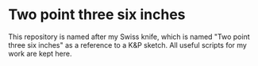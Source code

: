 # Two point three six inches 

This repository is named after my Swiss knife, which is named "Two point three six inches" as a reference to a K&P sketch. All useful scripts for my work are kept here.
